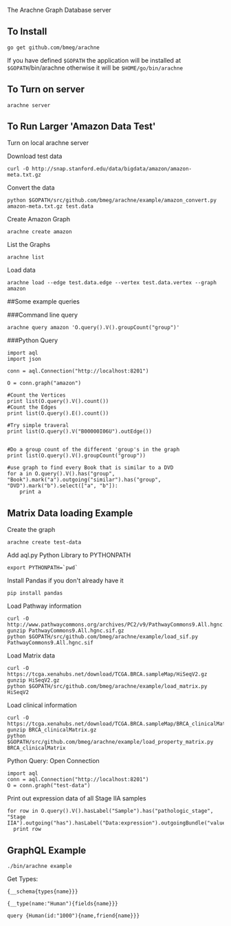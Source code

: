The Arachne Graph Database server

To Install
----------
```
go get github.com/bmeg/arachne
```
If you have defined `$GOPATH` the application will be installed at
`$GOPATH`/bin/arachne otherwise it will be `$HOME/go/bin/arachne`



To Turn on server
-----------------
```
arachne server
```


To Run Larger 'Amazon Data Test'
--------------------------------

Turn on local arachne server


Download test data
```
curl -O http://snap.stanford.edu/data/bigdata/amazon/amazon-meta.txt.gz
```

Convert the data
```
python $GOPATH/src/github.com/bmeg/arachne/example/amazon_convert.py amazon-meta.txt.gz test.data
```

Create Amazon Graph
```
arachne create amazon
```

List the Graphs
```
arachne list
```

Load data
```
arachne load --edge test.data.edge --vertex test.data.vertex --graph amazon
```


##Some example queries

###Command line query
```
arachne query amazon 'O.query().V().groupCount("group")'
```

###Python Query
```
import aql
import json

conn = aql.Connection("http://localhost:8201")

O = conn.graph("amazon")

#Count the Vertices
print list(O.query().V().count())
#Count the Edges
print list(O.query().E().count())

#Try simple traveral
print list(O.query().V("B00000I06U").outEdge())


#Do a group count of the different 'group's in the graph
print list(O.query().V().groupCount("group"))

#use graph to find every Book that is similar to a DVD
for a in O.query().V().has("group", "Book").mark("a").outgoing("similar").has("group", "DVD").mark("b").select(["a", "b"]):
    print a
```

Matrix Data loading Example
---------------------------

Create the graph
```
arachne create test-data
```

Add aql.py Python Library to PYTHONPATH
```
export PYTHONPATH=`pwd`
```

Install Pandas if you don't already have it
```
pip install pandas
```

Load Pathway information
```
curl -O http://www.pathwaycommons.org/archives/PC2/v9/PathwayCommons9.All.hgnc.sif.gz
gunzip PathwayCommons9.All.hgnc.sif.gz
python $GOPATH/src/github.com/bmeg/arachne/example/load_sif.py PathwayCommons9.All.hgnc.sif
```

Load Matrix data
```
curl -O https://tcga.xenahubs.net/download/TCGA.BRCA.sampleMap/HiSeqV2.gz
gunzip HiSeqV2.gz
python $GOPATH/src/github.com/bmeg/arachne/example/load_matrix.py HiSeqV2
```

Load clinical information
```
curl -O https://tcga.xenahubs.net/download/TCGA.BRCA.sampleMap/BRCA_clinicalMatrix.gz
gunzip BRCA_clinicalMatrix.gz
python $GOPATH/src/github.com/bmeg/arachne/example/load_property_matrix.py BRCA_clinicalMatrix
```



Python Query: Open Connection
```
import aql
conn = aql.Connection("http://localhost:8201")
O = conn.graph("test-data")
```

Print out expression data of all Stage IIA samples
```
for row in O.query().V().hasLabel("Sample").has("pathologic_stage", "Stage IIA").outgoing("has").hasLabel("Data:expression").outgoingBundle("value"):
  print row
```



GraphQL Example
---------------

```
./bin/arachne example
```


Get Types:
```
{__schema{types{name}}}
```


```
{__type(name:"Human"){fields{name}}}
```

```
query {Human(id:"1000"){name,friend{name}}}
```
